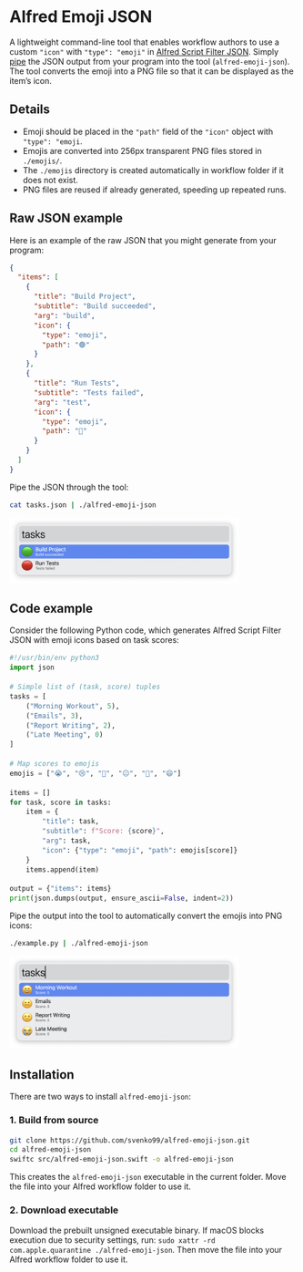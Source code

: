

# Alfred Emoji JSON

A lightweight command-line tool that enables workflow authors to use a custom `"icon"` with `"type": "emoji"` in [Alfred Script Filter JSON](https://www.alfredapp.com/help/workflows/inputs/script-filter/json/). Simply [pipe](https://www.gnu.org/software/bash/manual/html_node/Pipelines.html) the JSON output from your program into the tool (`alfred-emoji-json`). The tool converts the emoji into a PNG file so that it can be displayed as the item’s icon.


## Details

- Emoji should be placed in the `"path"` field of the `"icon"` object with `"type": "emoji`. 
- Emojis are converted into 256px transparent PNG files stored in `./emojis/`.
- The `./emojis` directory is created automatically in workflow folder if it does not exist.
- PNG files are reused if already generated, speeding up repeated runs.

## Raw JSON example 

Here is an example of the raw JSON that you might generate from your program:

```json
{
  "items": [
    {
      "title": "Build Project",
      "subtitle": "Build succeeded",
      "arg": "build",
      "icon": {
        "type": "emoji",
        "path": "🟢"
      }
    },
    {
      "title": "Run Tests",
      "subtitle": "Tests failed",
      "arg": "test",
      "icon": {
        "type": "emoji",
        "path": "🔴"
      }
    }
  ]
}
```

Pipe the JSON through the tool:

```bash
cat tasks.json | ./alfred-emoji-json
```

<img src="assets/demo1.png" alt="demo picture 1" width="80%" height="auto">

## Code example

Consider the following Python code, which generates Alfred Script Filter JSON with emoji icons based on task scores:

```python
#!/usr/bin/env python3
import json

# Simple list of (task, score) tuples
tasks = [
    ("Morning Workout", 5),
    ("Emails", 3),
    ("Report Writing", 2),
    ("Late Meeting", 0)
]

# Map scores to emojis
emojis = ["😭", "😢", "🙁", "😐", "🙂", "😄"]

items = []
for task, score in tasks:
    item = {
        "title": task,
        "subtitle": f"Score: {score}",
        "arg": task,
        "icon": {"type": "emoji", "path": emojis[score]}
    }
    items.append(item)

output = {"items": items}
print(json.dumps(output, ensure_ascii=False, indent=2))
```

Pipe the output into the tool to automatically convert the emojis into PNG icons:

```bash
./example.py | ./alfred-emoji-json
```

<img src="assets/demo2.png" alt="demo picture 1" width="80%" height="auto">

## Installation

There are two ways to install `alfred-emoji-json`:

### 1. Build from source

```bash
git clone https://github.com/svenko99/alfred-emoji-json.git
cd alfred-emoji-json
swiftc src/alfred-emoji-json.swift -o alfred-emoji-json
```
This creates the `alfred-emoji-json` executable in the current folder. Move the file into your Alfred workflow folder to use it.

### 2. Download executable

Download the prebuilt unsigned executable binary. If macOS blocks execution due to security settings, run: `sudo xattr -rd com.apple.quarantine ./alfred-emoji-json`. Then move the file into your Alfred workflow folder to use it.

